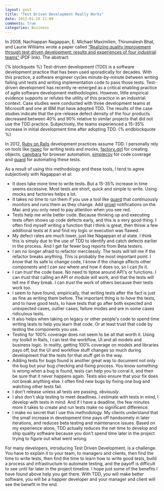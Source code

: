 ```yaml
---
layout: post
title: "Test Driven Development Really Works"
date: 2012-01-26 11:09
comments: true
categories: Business
---
```


In 2008, Nachiappan Nagappan, E. Michael Maximilien, Thirumalesh Bhat, and Laurie Williams wrote a paper called [“Realizing quality improvement through test driven development: results and experiences of four industrial teams“](http://research.microsoft.com/en-us/groups/ese/nagappan_tdd.pdf) (PDF link). The abstract:

{% blockquote %}
Test-driven development (TDD) is a software development practice that has been used sporadically for decades. With this practice, a software engineer cycles minute-by-minute between writing failing unit tests and writing implementation code to pass those tests. Test-driven development has recently re-emerged as a critical enabling practice of agile software development methodologies. However, little empirical evidence supports or refutes the utility of this practice in an industrial context. Case studies were conducted with three development teams at Microsoft and one at IBM that have adopted TDD. The results of the case studies indicate that the pre-release defect density of the four products decreased between 40% and 90% relative to similar projects that did not use the TDD practice. Subjectively, the teams experienced a 15–35% increase in initial development time after adopting TDD.
{% endblockquote %}

In 2012, [Ruby on Rails](http://rubyonrails.org/) development practices assume TDD. I personally rely on tools like [rspec](http://rspec.info/) for writing tests and mocks, [factory_girl](https://github.com/thoughtbot/factory_girl) for creating objects, [capybara](https://github.com/jnicklas/capybara) for browser automation, [simplecov](https://github.com/colszowka/simplecov) for code coverage and [guard](https://github.com/guard/guard) for automating these tests.

As a result of using this methodology and these tools, I tend to agree subjectively with Nagappan et al:

* It does take more time to write tests. But a 15-35% increase in time seems excessive. Most tests are short, quick and simple to write. Using mocks and factories helps a lot.
* It takes no time to run them if you use a tool like [guard](https://github.com/guard/guard) that continuously monitors and runs them as they change. Add [growl](http://growl.info/) notifications on the Mac and you only need to pay attention when you see red.
* Tests help me write better code. Because thinking up and executing tests often shows up code defects early, and this is a very good thing. I often find myself writing a function that I think is great, then throw a few additional tests at it and find my logic or execution was flawed.
* My defect rates are much lower, just like Nagappan et al state. I think this is simply due to the use of TDD to identify and catch defects earlier in the process. And I get far fewer bug reports from Beta testers.
* I am no longer afraid to refactor mercilessly. The tests will tell me if the refactor breaks anything. This is probably the most important point. I *know* that its safe to change code, I *know* if the change affects other components and I can *see* where and how it does so, so I can *fix* it.
* I can *trust* the code base. No need to tiptoe around API's or functions. I can *trust* that calling an API or module will work, and that the tests will tell me if they break. I can *trust* the work of others because their tests work too.
* I seem to have found, empirically, that writing tests after the fact is just as fine as writing them before. The important thing is to *have* the tests, and to have good tests, to have tests that go after both expected and unexpected cases, outlier cases, failure modes and are in some cases ridiculous tests.
* It also helps when taking on legacy or other people's code to spend time writing tests to help you learn that code. Or at least trust that code by testing the components you use.
* Testing for 100% coverage does not seem to be all that worth it. Using my toolkit in Rails, I can test the workflow, UI and all models and business logic. In reality, getting 100% coverage on models and libraries pays off, but the UI and workflow stuff changes so much during development that the tests for that stuff get in the way.
* Adding tests for bugs found is another great way to document not only the bug but your bug checking and fixing process. You know something is wrong when a bug is found, tests can help you to corral it, and then be sure that it never happens again. Tests also ensure that your fix does not break anything else. I often find new bugs by fixing one bug and watching other tests fail.
* I don't release unless all tests are passing, *obviously*.
* I also don't skip testing to meet deadlines. I estimate with tests in mind, I develop with tests in mind. And if I have a deadline, the few minutes more it takes to create and run tests make no significant difference.
* I make no secret that I use this methodology. My clients understand that the small increase in development time pays off handsomely in later iterations, and reduces beta testing and maintenance issues. Based on my experience alone, TDD actually reduces the net time to develop and ship quality software because you don't spend time later in the project trying to figure out what went wrong.

For many developers, introducing Test Driven Development, is a challenge. You have to explain it to your team, to managers and clients, then find the time to write tests, then find the time to learn how to write good tests, build a process and infrastructure to automate testing, and the payoff is difficult to see until far later in the project timeline. I hope just some of the benefits I have found above help you get there.  With TDD, you will make better software, you will be a happier developer and your manager and client will see the benefit in the end.
